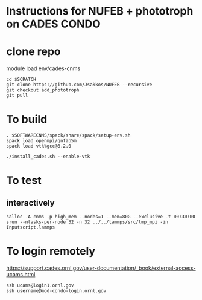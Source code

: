 # Instructions for NUFEB + phototroph on CADES CONDO


# clone repo
module load env/cades-cnms
```shell
cd $SCRATCH
git clone https://github.com/Jsakkos/NUFEB --recursive
git checkout add_phototroph
git pull
```
# To build
```shell
. $SOFTWARECNMS/spack/share/spack/setup-env.sh
spack load openmpi/qnfab5m
spack load vtk%gcc@8.2.0

./install_cades.sh --enable-vtk
```
# To test
## interactively
```shell
salloc -A cnms -p high_mem --nodes=1 --mem=80G --exclusive -t 00:30:00
srun --ntasks-per-node 32 -n 32 ../../lammps/src/lmp_mpi -in Inputscript.lammps
```
# To login remotely
https://support.cades.ornl.gov/user-documentation/_book/external-access-ucams.html
```shell
ssh ucams@login1.ornl.gov
ssh username@mod-condo-login.ornl.gov
```
